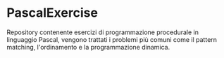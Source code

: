 # PascalExercise

Repository contenente esercizi di programmazione procedurale in linguaggio Pascal, vengono trattati i problemi più comuni come il pattern matching, l'ordinamento e la programmazione dinamica.
